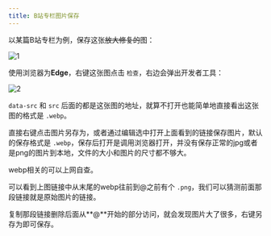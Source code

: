 ```yaml
---
title: B站专栏图片保存
---
```


以某篇B站专栏为例，保存这张~~放大修复的~~图：

![1](https://cdn.jsdelivr.net/gh/Melody-of-Oblivion/MoOpics@main/images/posts/save-bzhuanlan-pics/1.png)

使用浏览器为**Edge**，右键这张图点击 `检查`，右边会弹出开发者工具：

![2](https://cdn.jsdelivr.net/gh/Melody-of-Oblivion/MoOpics@main/images/posts/save-bzhuanlan-pics/2.png)

`data-src` 和 `src` 后面的都是这张图的地址，就算不打开也能简单地直接看出这张图的格式是 `.webp`。

直接右键点击图片另存为，或者通过编辑选中打开上面看到的链接保存图片，默认的保存格式是 `.webp`，保存后打开是调用浏览器打开，并没有保存正常的jpg或者是png的图片到本地，文件的大小和图片的尺寸都不够大。

webp相关的可以上网自查。

可以看到上图链接中从末尾的webp往前到@之前有个 `.png`，我们可以猜测前面那段链接就是原始图片的链接。

复制那段链接删除后面从**@**开始的部分访问，就会发现图片大了很多，右键另存为即可保存。